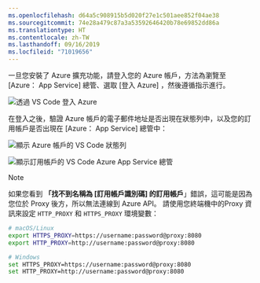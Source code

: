 ```yaml
---
ms.openlocfilehash: d64a5c908915b5d020f27e1c501aee852f04ae38
ms.sourcegitcommit: 74e28a479c87a3a53592646420b78e69852dd86a
ms.translationtype: HT
ms.contentlocale: zh-TW
ms.lasthandoff: 09/16/2019
ms.locfileid: "71019656"
---
```

一旦您安裝了 Azure 擴充功能，請登入您的 Azure 帳戶，方法為瀏覽至 [Azure：  App Service] 總管、選取 [登入 Azure]  ，然後遵循指示進行。

![透過 VS Code 登入 Azure](../media/deploy-azure/azure-sign-in.png)

在登入之後，驗證 Azure 帳戶的電子郵件地址是否出現在狀態列中，以及您的訂用帳戶是否出現在 [Azure：  App Service] 總管中：

![顯示 Azure 帳戶的 VS Code 狀態列](../media/deploy-azure/azure-account-status-bar.png)

![顯示訂用帳戶的 VS Code Azure App Service 總管](../media/deploy-azure/azure-subscription-view.png)

> [!NOTE]
> 如果您看到 **「找不到名稱為 [訂用帳戶識別碼] 的訂用帳戶**」錯誤，這可能是因為您位於 Proxy 後方，所以無法連線到 Azure API。 請使用您終端機中的Proxy 資訊來設定 `HTTP_PROXY` 和 `HTTPS_PROXY` 環境變數：
>
> ```sh
> # macOS/Linux
> export HTTPS_PROXY=https://username:password@proxy:8080
> export HTTP_PROXY=http://username:password@proxy:8080
>
> # Windows
> set HTTPS_PROXY=https://username:password@proxy:8080
> set HTTP_PROXY=http://username:password@proxy:8080
> ```
